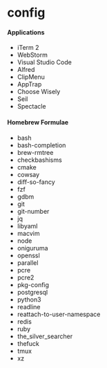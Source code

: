 # config

#### Applications
- iTerm 2
- WebStorm
- Visual Studio Code
- Alfred
- ClipMenu
- AppTrap
- Choose Wisely
- Seil
- Spectacle

#### Homebrew Formulae
- bash
- bash-completion
- brew-rmtree
- checkbashisms
- cmake
- cowsay
- diff-so-fancy
- fzf
- gdbm
- git
- git-number
- jq
- libyaml
- macvim
- node
- oniguruma
- openssl
- parallel
- pcre
- pcre2
- pkg-config
- postgresql
- python3
- readline
- reattach-to-user-namespace
- redis
- ruby
- the_silver_searcher
- thefuck
- tmux
- xz

